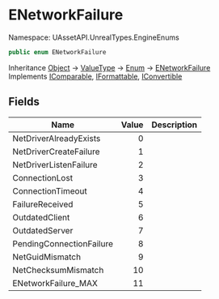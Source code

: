 # ENetworkFailure

Namespace: UAssetAPI.UnrealTypes.EngineEnums

```csharp
public enum ENetworkFailure
```

Inheritance [Object](https://docs.microsoft.com/en-us/dotnet/api/system.object) → [ValueType](https://docs.microsoft.com/en-us/dotnet/api/system.valuetype) → [Enum](https://docs.microsoft.com/en-us/dotnet/api/system.enum) → [ENetworkFailure](./uassetapi.unrealtypes.engineenums.enetworkfailure.md)<br>
Implements [IComparable](https://docs.microsoft.com/en-us/dotnet/api/system.icomparable), [IFormattable](https://docs.microsoft.com/en-us/dotnet/api/system.iformattable), [IConvertible](https://docs.microsoft.com/en-us/dotnet/api/system.iconvertible)

## Fields

| Name | Value | Description |
| --- | --: | --- |
| NetDriverAlreadyExists | 0 |  |
| NetDriverCreateFailure | 1 |  |
| NetDriverListenFailure | 2 |  |
| ConnectionLost | 3 |  |
| ConnectionTimeout | 4 |  |
| FailureReceived | 5 |  |
| OutdatedClient | 6 |  |
| OutdatedServer | 7 |  |
| PendingConnectionFailure | 8 |  |
| NetGuidMismatch | 9 |  |
| NetChecksumMismatch | 10 |  |
| ENetworkFailure_MAX | 11 |  |
